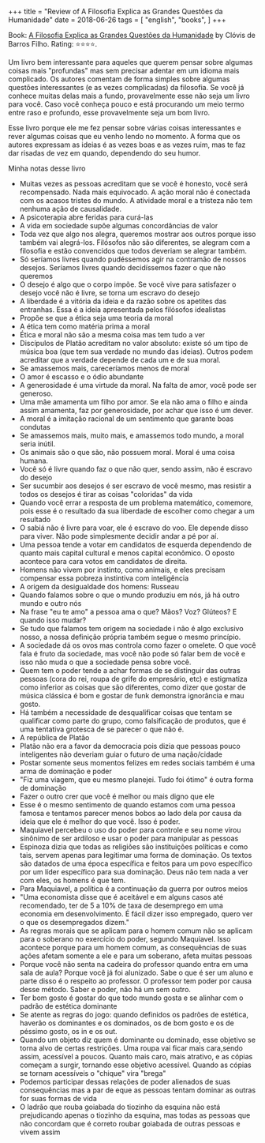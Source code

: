 +++
title = "Review of A Filosofia Explica as Grandes Questões da Humanidade"
date = 2018-06-26
tags = [
    "english",
    "books",
]
+++

Book: [A Filosofia Explica as Grandes Questões da Humanidade](https://www.goodreads.com/book/show/18624377) by Clóvis de Barros Filho. Rating: ⭐️⭐️⭐️⭐️.

Um livro bem interessante para aqueles que querem pensar sobre algumas coisas mais "profundas" mas sem precisar adentar em um idioma mais complicado. Os autores comentam de forma simples sobre algumas questões interessantes (e as vezes complicadas) da filosofia. Se você já conhece muitas delas mais a fundo, provavelmente esse não seja um livro para você. Caso você conheça pouco e está procurando um meio termo entre raso e profundo, esse provavelmente seja um bom livro.

Esse livro porque ele me fez pensar sobre várias coisas interessantes e rever algumas coisas que eu venho lendo no momento. A forma que os autores expressam as ideias é as vezes boas e as vezes ruim, mas te faz dar risadas de vez em quando, dependendo do seu humor.

Minha notas desse livro

* Muitas vezes as pessoas acreditam que se você é honesto, você será recompensado. Nada mais equivocado. A ação moral não é conectada com os acasos tristes do mundo. A atividade moral e a tristeza não tem nenhuma ação de causalidade.
* A psicoterapia abre feridas para curá-las
* A vida em sociedade supõe algumas concordâncias de valor
* Toda vez que algo nos alegra, queremos mostrar aos outros porque isso também vai alegrá-los. Filósofos não são diferentes, se alegram com a filosofia e estão convencidos que todos deveriam se alegrar também.
* Só seríamos livres quando pudéssemos agir na contramão de nossos desejos. Seríamos livres quando decidíssemos fazer o que não queremos
* O desejo é algo que o corpo impõe. Se você vive para satisfazer o desejo você não é livre, se torna um escravo do desejo
* A liberdade é a vitória da ideia e da razão sobre os apetites das entranhas. Essa é a ideia apresentada pelos filósofos idealistas
* Propõe se que a ética seja uma teoria da moral
* A ética tem como matéria prima a moral
* Ética e moral não são a mesma coisa mas tem tudo a ver
* Discípulos de Platão acreditam no valor absoluto: existe só um tipo de música boa (que tem sua verdade no mundo das ideias). Outros podem acreditar que a verdade depende de cada um e de sua moral.
* Se amassemos mais, careceríamos menos de moral
* O amor é escasso e o ódio abundante
* A generosidade é uma virtude da moral. Na falta de amor, você pode ser generoso.
* Uma mãe amamenta um filho por amor. Se ela não ama o filho e ainda assim amamenta, faz por generosidade, por achar que isso é um dever.
* A moral é a imitação racional de um sentimento que garante boas condutas
* Se amassemos mais, muito mais, e amassemos todo mundo, a moral seria inútil.
* Os animais são o que são, não possuem moral. Moral é uma coisa humana.
* Você só é livre quando faz o que não quer, sendo assim, não é escravo do desejo
* Ser sucumbir aos desejos é ser escravo de você mesmo, mas resistir a todos os desejos é tirar as coisas "coloridas" da vida
* Quando você errar a resposta de um problema matemático, comemore, pois esse é o resultado da sua liberdade de escolher como chegar a um resultado
* O sabiá não é livre para voar, ele é escravo do voo. Ele depende disso para viver. Não pode simplesmente decidir andar a pé por aí.
* Uma pessoa tende a votar em candidatos de esquerda dependendo de quanto mais capital cultural e menos capital econômico. O oposto acontece para cara votos em candidatos de direita.
* Homens não vivem por instinto, como animais, e eles precisam compensar essa pobreza instintiva com inteligência
* A origem da desigualdade dos homens: Russeau
* Quando falamos sobre o que o mundo produziu em nós, já há outro mundo e outro nós
* Na frase "eu te amo" a pessoa ama o que? Mãos? Voz? Glúteos? E quando isso mudar?
* Se tudo que falamos tem origem na sociedade i não é algo exclusivo nosso, a nossa definição própria também segue o mesmo princípio.
* A sociedade dá os ovos mas controla como fazer o omelete. O que você fala é fruto da sociedade, mas você não pode só falar bem de você e isso não muda o que a sociedade pensa sobre você.
* Quem tem o poder tende a achar formas de se distinguir das outras pessoas (cora do rei, roupa de grife do empresário, etc) e estigmatiza como inferior as coisas que são diferentes, como dizer que gostar de música clássica é bom e gostar de funk demonstra ignorância e mau gosto.
* Há também a necessidade de desqualificar coisas que tentam se qualificar como parte do grupo, como falsificação de produtos, que é uma tentativa grotesca de se parecer o que não é.
* A república de Platão
* Platão não era a favor da democracia pois dizia que pessoas pouco inteligentes não deveriam guiar o futuro de uma nação/cidade
* Postar somente seus momentos felizes em redes sociais também é uma arma de dominação e poder
* "Fiz uma viagem, que eu mesmo planejei. Tudo foi ótimo" é outra forma de dominação
* Fazer o outro crer que você é melhor ou mais digno que ele
* Esse é o mesmo sentimento de quando estamos com uma pessoa famosa e tentamos parecer menos bobos ao lado dela por causa da ideia que ele é melhor do que você. Isso é poder.
* Maquiavel percebeu o uso do poder para controle e seu nome virou sinônimo de ser ardiloso e usar o poder para manipular as pessoas
* Espinoza dizia que todas as religiões são instituições políticas e como tais, servem apenas para legitimar uma forma de dominação. Os textos são datados de uma época específica e feitos para um povo específico por um líder específico para sua dominação. Deus não tem nada a ver com eles, os homens é que tem.
* Para Maquiavel, a política é a continuação da guerra por outros meios
* "Uma economista disse que é aceitável e em alguns casos até recomendado, ter de 5 a 10% de taxa de desemprego em uma economia em desenvolvimento. É fácil dizer isso empregado, quero ver o que os desempregados dizem."
* As regras morais que se aplicam para o homem comum não se aplicam para o soberano no exercício do poder, segundo Maquiavel. Isso acontece porque para um homem comum, as consequências de suas ações afetam somente a ele e para um soberano, afeta muitas pessoas
* Porque você não senta na cadeira do professor quando entra em uma sala de aula? Porque você já foi alunizado. Sabe o que é ser um aluno e parte disso é o respeito ao professor. O professor tem poder por causa desse método. Saber e poder, não há um sem outro.
* Ter bom gosto é gostar do que todo mundo gosta e se alinhar com o padrão de estética dominante
* Se atente as regras do jogo: quando definidos os padrões de estética, haverão os dominantes e os dominados, os de bom gosto e os de péssimo gosto, os in e os out.
* Quando um objeto diz quem é dominante ou dominado, esse objetivo se torna alvo de certas restrições. Uma roupa vai ficar mais cara,sendo assim, acessível a poucos. Quanto mais caro, mais atrativo, e as cópias começam a surgir, tornando esse objetivo acessível. Quando as cópias se tornam acessíveis o "chique" vira "brega"
* Podemos participar dessas relações de poder alienados de suas consequências mas a par de eque as pessoas tentam dominar as outras for suas formas de vida
* O ladrão que rouba goiabada do tiozinho da esquina não está prejudicando apenas o tiozinho da esquina, mas todas as pessoas que não concordam que é correto roubar goiabada de outras pessoas e vivem assim
